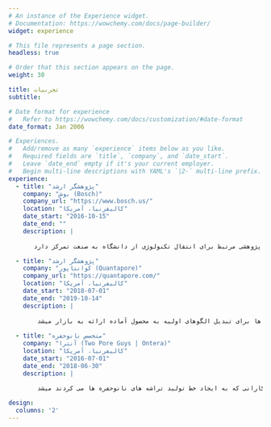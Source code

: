 ```yaml
---
# An instance of the Experience widget.
# Documentation: https://wowchemy.com/docs/page-builder/
widget: experience

# This file represents a page section.
headless: true

# Order that this section appears on the page.
weight: 30

title: تجربیات
subtitle:

# Date format for experience
#   Refer to https://wowchemy.com/docs/customization/#date-format
date_format: Jan 2006

# Experiences.
#   Add/remove as many `experience` items below as you like.
#   Required fields are `title`, `company`, and `date_start`.
#   Leave `date_end` empty if it's your current employer.
#   Begin multi-line descriptions with YAML's `|2-` multi-line prefix.
experience:
  - title: "پژوهشگر ارشد"
    company: "بوش (Bosch)"
    company_url: "https://www.bosch.us/"
    location: "کالیفرنیا، آمریکا"
    date_start: "2016-10-15"
    date_end: ""
    description: |
    
       در سازمان بوش، من در زیر مجموعه تحقیق و توسعه و عضو گروه تحقیقاتی بیوالکترونیک هستم. در این گروه ما به طراحی و ساخت زیست حسگرهای نوین می پردازیم و پروژه های تحقیقاتی را از مرحله ایده اولیه تا اثبات اولیه مفهوم و الگوی نخستین پیش می بریم و سپس آنها را به واحدهای مربوط در هر حوزه برای توسعه محصول و بازاریابی منتقل میکنیم. حوزه تمرکز من در این مجموعه، نانوحسگرهای نوین برای حس تک ملکولها به خصوص برای کاربردهای تشخیص پزشکی است. نقش من در این پروژه شامل وظایف متنوعی از جمله طراحی و ساخت نانوحسگرها با استفاده از ابزارهای ساخت ریزتراشه ها در اتاق تمیز، مشخصه یابی این تراشه ها با روشهای آنالیز مواد، طراحی و اجرای آزمایشهای حس تک ملکولها و همچنین پردازش سیگنال و تصویر برای تفسیر نتایج این آزمایشها می شود. به عنوان پژوهشگر ارشد، من همچنین به انتشار مقالات علمی و ثبت اختراع بر اساس فعالیت های پژوهشی گروه کمک می کنم. فراتر از وظایف تخصص علمی، من همچنین وظایفی در حیطه تعریف پروژه و مدیریت پروژه به خصوص در همکاری با گروههای پژوهشی دانشگاهی به عنوان مثال در همکاری با دانشگاه استنفورد آمریکا دارم. به علاوه بخشی از وظایف من بر شناخت حوزه تخصصی تکنولوژی سلامت به ویژه حسگرهای نوین و توسعه پروژه های پژوهشی مرتبط برای انتقال تکنولوژی از دانشگاه به صنعت تمرکز دارد.     

  - title: "پژوهشگر ارشد"
    company: "کوانتاپور (Quantapore)"
    company_url: "https://quantapore.com/"
    location: "کالیفرنیا، آمریکا"
    date_start: "2018-07-01"
    date_end: "2019-10-14"
    description: |   
    
        در کوانتاپور من به واسطه پیشینه تخصصی در حوزه نانوحفره ها به عنوان پژوهشگر ارشد وظایف متنوعی از طراحی و بهینه سازی تکنولوژی نانوحفره ها به ویژی برای کاربرد ردیف یابی دی ان ای داشتم. این وظایف شامل طراحی و ساخت تراشه های نانو حفره، طراحی و اجرای آزمایشهای ردیف یابی و به طور کلی بهینه سازی سیستم ردیف یابی کوانتاپور با استفاده از نانوحفره ها برای تبدیل الگوهای اولیه به محصول آماده ارائه به بازار میشد.
        
  - title: "متخصص نانوحفره"
    company: "آنترا (Two Pore Guys | Ontera)"
    location: "کالیفرنیا، آمریکا"
    date_start: "2016-07-01"
    date_end: "2018-06-30"
    description: |
    
        در این نقش، من با گروه متنوعی از پژوهشگران و مهندسین کار می کردم و وظایف گوناگونی در حوزه طراحی محصول داشتم. من به عنوان هادی پروژه در انتقال نانوحفره ها از ایده آزمایشگاهی به اثبات اولیه کاربرد و سپس توسعه صنعتی برای تولید در حجم بالا به همراه ارزیابی و سنجش کیفیت داشتم. این نقش همچنین شامل مذاکره و همکاری با شرکای صنعتی و پیمان کارانی که به ایجاد خط تولید تراشه های نانوحفره ها می کردند میشد.   

design:
  columns: '2'
---
```

